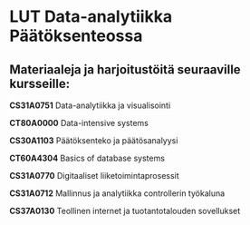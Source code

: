 # LUT Data-analytiikka Päätöksenteossa

## Materiaaleja ja harjoitustöitä seuraaville kursseille:

**CS31A0751** Data-analytiikka ja visualisointi

**CT80A0000** Data-intensive systems

**CS30A1103** Päätöksenteko ja päätösanalyysi

**CT60A4304** Basics of database systems

**CS31A0770** Digitaaliset liiketoimintaprosessit

**CS31A0712** Mallinnus ja analytiikka controllerin työkaluna

**CS37A0130** Teollinen internet ja tuotantotalouden sovellukset

